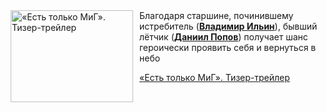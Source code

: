 <!--2025-08-14 11:00:18-->
<div class="yb">
  <div class="rss kino_kino"><a href="https://www.kino-teatr.ru/video/52561/" title="«Есть только МиГ». Тизер-трейлер"><img src="https://www.kino-teatr.ru/video/1/6/52561/poster.jpg" width="196" height="147" align="left" hspace="5" style="margin: 0px 10px 0px 5px" alt="«Есть только МиГ». Тизер-трейлер"/></a>Благодаря старшине, починившему истребитель (<a href=https://www.kino-teatr.ru/kino/acter/m/ros/1729/bio/ target=_blank><strong>Владимир Ильин</strong></a>), бывший лётчик (<a href=https://www.kino-teatr.ru/kino/acter/m/ros/778149/bio/ target=_blank><strong>Даниил Попов</strong></a>) получает шанс героически проявить себя и вернуться в небо <p class="titl"><a href="https://www.kino-teatr.ru/video/52561/">«Есть только МиГ». Тизер-трейлер</a></p></div>
</div>
